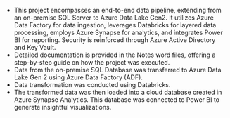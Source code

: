 
- This project encompasses an end-to-end data pipeline, extending from an on-premise SQL Server to Azure Data Lake Gen2. It utilizes Azure Data Factory for data ingestion, leverages Databricks for layered data processing, employs Azure Synapse for analytics, and integrates Power BI for reporting. Security is reinforced through Azure Active Directory and Key Vault.
- Detailed documentation is provided in the Notes word files, offering a step-by-step guide on how the project was executed.
- Data from the on-premise SQL Database was transferred to Azure Data Lake Gen 2 using Azure Data Factory (ADF).
- Data transformation was conducted using Databricks.
- The transformed data was then loaded into a cloud database created in Azure Synapse Analytics. This database was connected to Power BI to generate insightful visualizations.

